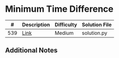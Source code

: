 # Minimum Time Difference
|#|Description|Difficulty|Solution File|
|-|-|-|-|
|539|[Link](https://leetcode.com/problems/minimum-time-difference/)|Medium|solution.py|

## Additional Notes
